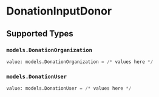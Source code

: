 # DonationInputDonor


## Supported Types

### `models.DonationOrganization`

```python
value: models.DonationOrganization = /* values here */
```

### `models.DonationUser`

```python
value: models.DonationUser = /* values here */
```

